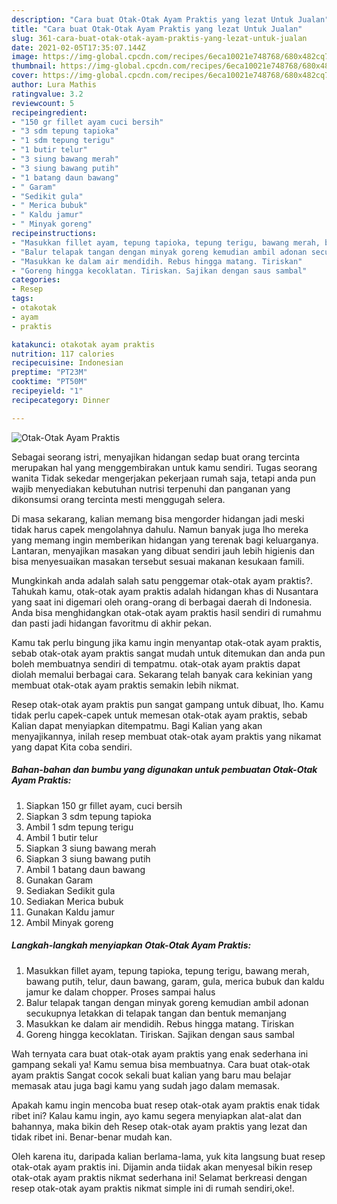 ```yaml
---
description: "Cara buat Otak-Otak Ayam Praktis yang lezat Untuk Jualan"
title: "Cara buat Otak-Otak Ayam Praktis yang lezat Untuk Jualan"
slug: 361-cara-buat-otak-otak-ayam-praktis-yang-lezat-untuk-jualan
date: 2021-02-05T17:35:07.144Z
image: https://img-global.cpcdn.com/recipes/6eca10021e748768/680x482cq70/otak-otak-ayam-praktis-foto-resep-utama.jpg
thumbnail: https://img-global.cpcdn.com/recipes/6eca10021e748768/680x482cq70/otak-otak-ayam-praktis-foto-resep-utama.jpg
cover: https://img-global.cpcdn.com/recipes/6eca10021e748768/680x482cq70/otak-otak-ayam-praktis-foto-resep-utama.jpg
author: Lura Mathis
ratingvalue: 3.2
reviewcount: 5
recipeingredient:
- "150 gr fillet ayam cuci bersih"
- "3 sdm tepung tapioka"
- "1 sdm tepung terigu"
- "1 butir telur"
- "3 siung bawang merah"
- "3 siung bawang putih"
- "1 batang daun bawang"
- " Garam"
- "Sedikit gula"
- " Merica bubuk"
- " Kaldu jamur"
- " Minyak goreng"
recipeinstructions:
- "Masukkan fillet ayam, tepung tapioka, tepung terigu, bawang merah, bawang putih, telur, daun bawang, garam, gula, merica bubuk dan kaldu jamur ke dalam chopper. Proses sampai halus"
- "Balur telapak tangan dengan minyak goreng kemudian ambil adonan secukupnya letakkan di telapak tangan dan bentuk memanjang"
- "Masukkan ke dalam air mendidih. Rebus hingga matang. Tiriskan"
- "Goreng hingga kecoklatan. Tiriskan. Sajikan dengan saus sambal"
categories:
- Resep
tags:
- otakotak
- ayam
- praktis

katakunci: otakotak ayam praktis 
nutrition: 117 calories
recipecuisine: Indonesian
preptime: "PT23M"
cooktime: "PT50M"
recipeyield: "1"
recipecategory: Dinner

---
```



![Otak-Otak Ayam Praktis](https://img-global.cpcdn.com/recipes/6eca10021e748768/680x482cq70/otak-otak-ayam-praktis-foto-resep-utama.jpg)

Sebagai seorang istri, menyajikan hidangan sedap buat orang tercinta merupakan hal yang menggembirakan untuk kamu sendiri. Tugas seorang  wanita Tidak sekedar mengerjakan pekerjaan rumah saja, tetapi anda pun wajib menyediakan kebutuhan nutrisi terpenuhi dan panganan yang dikonsumsi orang tercinta mesti menggugah selera.

Di masa  sekarang, kalian memang bisa mengorder hidangan jadi meski tidak harus capek mengolahnya dahulu. Namun banyak juga lho mereka yang memang ingin memberikan hidangan yang terenak bagi keluarganya. Lantaran, menyajikan masakan yang dibuat sendiri jauh lebih higienis dan bisa menyesuaikan masakan tersebut sesuai makanan kesukaan famili. 



Mungkinkah anda adalah salah satu penggemar otak-otak ayam praktis?. Tahukah kamu, otak-otak ayam praktis adalah hidangan khas di Nusantara yang saat ini digemari oleh orang-orang di berbagai daerah di Indonesia. Anda bisa menghidangkan otak-otak ayam praktis hasil sendiri di rumahmu dan pasti jadi hidangan favoritmu di akhir pekan.

Kamu tak perlu bingung jika kamu ingin menyantap otak-otak ayam praktis, sebab otak-otak ayam praktis sangat mudah untuk ditemukan dan anda pun boleh membuatnya sendiri di tempatmu. otak-otak ayam praktis dapat diolah memalui berbagai cara. Sekarang telah banyak cara kekinian yang membuat otak-otak ayam praktis semakin lebih nikmat.

Resep otak-otak ayam praktis pun sangat gampang untuk dibuat, lho. Kamu tidak perlu capek-capek untuk memesan otak-otak ayam praktis, sebab Kalian dapat menyiapkan ditempatmu. Bagi Kalian yang akan menyajikannya, inilah resep membuat otak-otak ayam praktis yang nikamat yang dapat Kita coba sendiri.

<!--inarticleads1-->

##### Bahan-bahan dan bumbu yang digunakan untuk pembuatan Otak-Otak Ayam Praktis:

1. Siapkan 150 gr fillet ayam, cuci bersih
1. Siapkan 3 sdm tepung tapioka
1. Ambil 1 sdm tepung terigu
1. Ambil 1 butir telur
1. Siapkan 3 siung bawang merah
1. Siapkan 3 siung bawang putih
1. Ambil 1 batang daun bawang
1. Gunakan  Garam
1. Sediakan Sedikit gula
1. Sediakan  Merica bubuk
1. Gunakan  Kaldu jamur
1. Ambil  Minyak goreng




<!--inarticleads2-->

##### Langkah-langkah menyiapkan Otak-Otak Ayam Praktis:

1. Masukkan fillet ayam, tepung tapioka, tepung terigu, bawang merah, bawang putih, telur, daun bawang, garam, gula, merica bubuk dan kaldu jamur ke dalam chopper. Proses sampai halus
1. Balur telapak tangan dengan minyak goreng kemudian ambil adonan secukupnya letakkan di telapak tangan dan bentuk memanjang
1. Masukkan ke dalam air mendidih. Rebus hingga matang. Tiriskan
1. Goreng hingga kecoklatan. Tiriskan. Sajikan dengan saus sambal




Wah ternyata cara buat otak-otak ayam praktis yang enak sederhana ini gampang sekali ya! Kamu semua bisa membuatnya. Cara buat otak-otak ayam praktis Sangat cocok sekali buat kalian yang baru mau belajar memasak atau juga bagi kamu yang sudah jago dalam memasak.

Apakah kamu ingin mencoba buat resep otak-otak ayam praktis enak tidak ribet ini? Kalau kamu ingin, ayo kamu segera menyiapkan alat-alat dan bahannya, maka bikin deh Resep otak-otak ayam praktis yang lezat dan tidak ribet ini. Benar-benar mudah kan. 

Oleh karena itu, daripada kalian berlama-lama, yuk kita langsung buat resep otak-otak ayam praktis ini. Dijamin anda tiidak akan menyesal bikin resep otak-otak ayam praktis nikmat sederhana ini! Selamat berkreasi dengan resep otak-otak ayam praktis nikmat simple ini di rumah sendiri,oke!.

